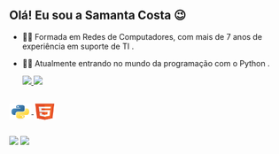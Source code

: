 ## Olá! Eu sou a Samanta Costa 😉

- 👩‍🎓 Formada em Redes de Computadores, com mais de 7 anos de experiência em suporte de TI .
- 👩‍💻 Atualmente entrando no mundo da programação com o Python .

  <a href="https://github.com/Samantacosta7">
  <img height="180em" src="https://github-readme-stats.vercel.app/api?username=Samantacosta7&show_icons=true&theme=gruvbox_light&include_all_commits=true&count_private=true"/>
  <img width="48%" src="https://github-readme-stats.vercel.app/api/top-langs/?username=Samantacosta7&layout=compact&langs_count=7&theme=gruvbox_light"/>
</div>
<div style="display: inline_block"><br>
  <img align="center" alt="Rafa-Python" height="30" width="40" src="https://raw.githubusercontent.com/devicons/devicon/master/icons/python/python-original.svg">
  <img align="center" alt="Rafa-HTML" height="30" width="40" src="https://raw.githubusercontent.com/devicons/devicon/master/icons/html5/html5-original.svg">
</div>

##

<div> 
  <a href = "mailto:samantajcosta@hotmail.com"><img src="https://img.shields.io/badge/Microsoft_Outlook-0078D4?style=for-the-badge&logo=microsoft-outlook&logoColor=white" target="_blank"></a>
  <a href="https://www.linkedin.com/in/samanta-jose-da-costa/" target="_blank"><img src="https://img.shields.io/badge/-LinkedIn-%230077B5?style=for-the-badge&logo=linkedin&logoColor=white" target="_blank"></a> 
  </div>
